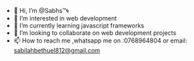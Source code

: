 - 👋 Hi, I’m @Sabhs™🌀
- 👀 I’m interested in web development
- 🌱 I’m currently learning javascript frameworks
- 💞️ I’m looking to collaborate on web development projects 
- 📫 How to reach me ,whatsapp me on :0768964804 or email: sabilahbethuel812@gmail.com

<!---
sabhsTM/sabhsTM is a ✨ special ✨ repository because its `README.md` (this file) appears on your GitHub profile.
You can click the Preview link to take a look at your changes.
--->
